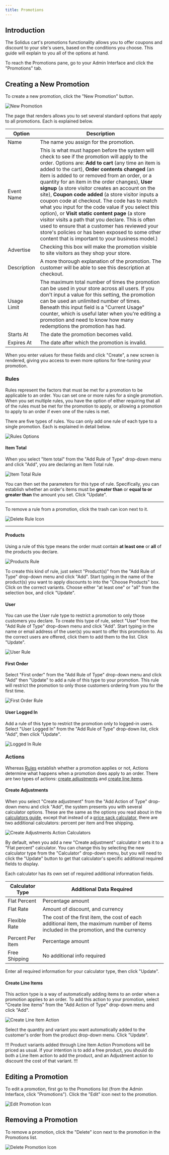 ```yaml
---
title: Promotions
---
```


## Introduction

The Solidus cart's promotions functionality allows you to offer coupons and discount to your site's users, based on the conditions you choose. This guide will explain to you all of the options at hand.

To reach the Promotions pane, go to your Admin Interface and click the "Promotions" tab.

## Creating a New Promotion

To create a new promotion, click the "New Promotion" button.

![New Promotion](/images/user/promotions/new_promotion.jpg)

The page that renders allows you to set several standard options that apply to all promotions. Each is explained below.

Option | Description
|---|---|
Name | The name you assign for the promotion.
Event Name | This is what must happen before the system will check to see if the promotion will apply to the order. Options are: **Add to cart** (any time an item is added to the cart), **Order contents changed** (an item is added to or removed from an order, or a quantity for an item in the order changes), **User signup** (a store visitor creates an account on the site), **Coupon code added** (a store visitor inputs a coupon code at checkout. The code has to match what you input for the code value if you select this option), or **Visit static content page** (a store visitor visits a path that you declare. This is often used to ensure that a customer has reviewed your store's policies or has been exposed to some other content that is important to your business model.)
Advertise | Checking this box will make the promotion visible to site visitors as they shop your store.
Description | A more thorough explanation of the promotion. The customer will be able to see this description at checkout.
Usage Limit | The maximum total number of times the promotion can be used in your store across all users. If you don't input a value for this setting, the promotion can be used an unlimited number of times. Beneath this input field is a "Current Usage" counter, which is useful later when you're editing a promotion and need to know how many redemptions the promotion has had.
Starts At | The date the promotion becomes valid.
Expires At | The date after which the promotion is invalid.

When you enter values for these fields and click "Create", a new screen is rendered, giving you access to even more options for fine-tuning your promotion.

### Rules

Rules represent the factors that must be met for a promotion to be applicable to an order. You can set one or more rules for a single promotion. When you set multiple rules, you have the option of either requiring that all of the rules must be met for the promotion to apply, or allowing a promotion to apply to an order if even one of the rules is met.

There are five types of rules. You can only add one rule of each type to a single promotion. Each is explained in detail below.

![Rules Options](/images/user/promotions/rules_options.jpg)

#### Item Total

When you select "Item total" from the "Add Rule of Type" drop-down menu and click "Add", you are declaring an Item Total rule.

![Item Total Rule](/images/user/promotions/item_total_rule.jpg)

You can then set the parameters for this type of rule. Specifically, you can establish whether an order's items must be **greater than** or **equal to or greater than** the amount you set. Click "Update".

***
To remove a rule from a promotion, click the trash can icon next to it.

![Delete Rule Icon](/images/user/promotions/delete_rule_icon.jpg)
***

#### Products

Using a rule of this type means the order must contain **at least one** or **all** of the products you declare.

![Products Rule](/images/user/promotions/products_rule.jpg)

To create this kind of rule, just select "Product(s)" from the "Add Rule of Type" drop-down menu and click "Add". Start typing in the name of the product(s) you want to apply discounts to into the "Choose Products" box. Click on the correct variants. Choose either "at least one" or "all" from the selection box, and click "Update".

#### User

You can use the User rule type to restrict a promotion to only those customers you declare. To create this type of rule, select "User" from the "Add Rule of Type" drop-down menu and click "Add". Start typing in the name or email address of the user(s) you want to offer this promotion to. As the correct users are offered, click them to add them to the list. Click "Update".

![User Rule](/images/user/promotions/user_rule.jpg)

#### First Order

Select "First order" from the "Add Rule of Type" drop-down menu and click "Add" then "Update" to add a rule of this type to your promotion. This rule will restrict the promotion to only those customers ordering from you for the first time.

![First Order Rule](/images/user/promotions/first_order_rule.jpg)

#### User Logged In

Add a rule of this type to restrict the promotion only to logged-in users. Select "User Logged In" from the "Add Rule of Type" drop-down list, click "Add", then click "Update".

![Logged In Rule](/images/user/promotions/logged_in_rule.jpg)

### Actions

Whereas [Rules](#rules) establish whether a promotion applies or not, Actions determine what happens when a promotion does apply to an order. There are two types of actions: [create adjustments](#create-adjustments) and [create line items](#create-line-items).

#### Create Adjustments

When you select "Create adjustment" from the "Add Action of Type" drop-down menu and click "Add", the system presents you with several calculator options. These are the same as the options you read about in the [calculators guide](calculators), except that instead of a [price sack calculator](calculators#price-sack), there are two additional calculators: percent per item and free shipping.

![Create Adjustments Action Calculators](/images/user/promotions/create_adjustment.jpg)

By default, when you add a new "Create adjustment" calculator it sets it to a "Flat percent" calculator. You can change this by selecting the new calculator type from the "Calculator" drop-down menu, but you will need to click the "Update" button to get that calculator's specific additional required fields to display.

Each calculator has its own set of required additional information fields.

Calculator Type | Additional Data Required
|---|---|
Flat Percent | Percentage amount
Flat Rate | Amount of discount, and currency
Flexible Rate | The cost of the first item, the cost of each additional item, the maximum number of items included in the promotion, and the currency
Percent Per Item | Percentage amount
Free Shipping | No additional info required

Enter all required information for your calculator type, then click "Update".

#### Create Line Items

This action type is a way of automatically adding items to an order when a promotion applies to an order. To add this action to your promotion, select "Create line items" from the "Add Action of Type" drop-down menu and click "Add".

![Create Line Item Action](/images/user/promotions/create_line_item.jpg)

Select the quantity and variant you want automatically added to the customer's order from the product drop-down menu. Click "Update".

!!!
Product variants added through Line Item Action Promotions will be priced as usual. If your intention is to add a free product, you should do both a Line Item action to add the product, and an Adjustment action to discount the cost of that variant.
!!!

## Editing a Promotion

To edit a promotion, first go to the Promotions list (from the Admin Interface, click "Promotions"). Click the "Edit" icon next to the promotion.

![Edit Promotion Icon](/images/user/promotions/edit_promotion_icon.jpg)

## Removing a Promotion

To remove a promotion, click the "Delete" icon next to the promotion in the Promotions list.

![Delete Promotion Icon](/images/user/promotions/delete_promotion_icon.jpg)